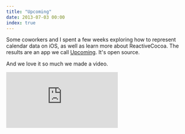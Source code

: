 ```yaml
---
title: "Upcoming"
date: 2013-07-03 00:00
index: true
---
```


Some coworkers and I spent a few weeks exploring how to represent calendar data on iOS, as well as learn more about ReactiveCocoa. The results are an app we call [Upcoming](http://labs.teehanlax.com/project/upcoming). It's open source.

And we love it so much we made a video.

<div class="embed-responsive embed-responsive-16by9"><iframe mozallowfullscreen="" allowfullscreen="" src="https://player.vimeo.com/video/69623560?wmode=opaque&amp;api=1" data-embed="true" webkitallowfullscreen="" frameborder="0" class="embed-responsive-item"></iframe></div>
<!-- more -->
